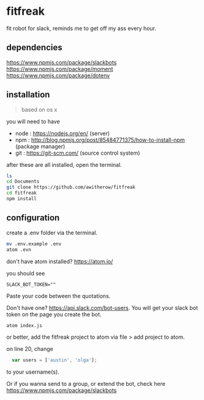 # fitfreak
fit robot for slack, reminds me to get off my ass every hour.

## dependencies

https://www.npmjs.com/package/slackbots
https://www.npmjs.com/package/moment
https://www.npmjs.com/package/dotenv

## installation

> based on os x

you will need to have
- node : https://nodejs.org/en/ (server)
- npm : http://blog.npmjs.org/post/85484771375/how-to-install-npm (package manager)
- git : https://git-scm.com/ (source control system)

after these are all installed, open the terminal.

```bash
ls
cd Documents
git clone https://github.com/awitherow/fitfreak
cd fitfreak
npm install
```

## configuration

create a .env folder via the terminal.

```bash
mv .env.example .env
atom .evn
```

don't have atom installed? https://atom.io/

you should see

```
SLACK_BOT_TOKEN=""
```

Paste your code between the quotations.

Don't have one? https://api.slack.com/bot-users. You will get your slack bot token on the page you create the bot.

```bash
atom index.js
```

or better, add the fitfreak project to atom via file > add project to atom.

on line 20, change

```javascript
  var users = ['austin', 'olga'];
```

to your username(s).

Or if you wanna send to a group, or extend the bot, check here https://www.npmjs.com/package/slackbots
